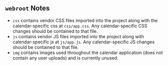 ## `webroot` Notes

* `css` contains vendor CSS files imported into the project along with the calendar-specific css at `css/app.css`. Any calendar-specific CSS changes should be contained to that file.
* `js` contains vendor JS files imported into the project along with calendar-specific js at `js/app.js`. Any calendar-specific JS changes should be contained to that file.
* `img` contains images used throughout the calendar application (does not contain any user uploads) and is currently unused.